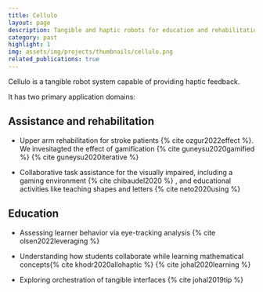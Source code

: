 ```yaml
---
title: Cellulo
layout: page
description: Tangible and haptic robots for education and rehabilitation
category: past
highlight: 1
img: assets/img/projects/thumbnails/cellulo.png
related_publications: true
---
```


Cellulo is a tangible robot system capable of providing haptic feedback.

It has two primary application domains:

## Assistance and rehabilitation 

- Upper arm rehabilitation for stroke patients {% cite ozgur2022effect %}. We invesitagted the effect of gamification {% cite guneysu2020gamified %} {% cite guneysu2020iterative %}

- Collaborative task assistance for the visually impaired, including a gaming environment {% cite chibaudel2020 %} , and educational activities like teaching shapes and letters {% cite neto2020using %}

## Education

- Assessing learner behavior via eye-tracking analysis {% cite olsen2022leveraging %}

- Understanding how students collaborate while learning mathematical concepts{% cite khodr2020allohaptic %} {% cite johal2020learning %}

- Exploring orchestration of tangible interfaces {% cite johal2019tip %}

